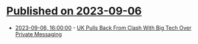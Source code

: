 # [Published on 2023-09-06](index.md)

* [2023-09-06, 16:00:00](https://yro.slashdot.org/story/23/09/06/1243221/uk-pulls-back-from-clash-with-big-tech-over-private-messaging?utm_source=rss1.0mainlinkanon&utm_medium=feed) - [UK Pulls Back From Clash With Big Tech Over Private Messaging](https://yro.slashdot.org/story/23/09/06/1243221/uk-pulls-back-from-clash-with-big-tech-over-private-messaging?utm_source=rss1.0mainlinkanon&utm_medium=feed)
